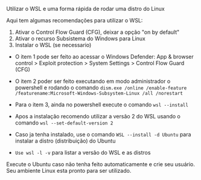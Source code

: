 Utilizar o WSL e uma forma rápida de rodar uma distro do Linux

Aqui tem algumas recomendações para utilizar o WSL:

1. Ativar o Control Flow Guard (CFG), deixar a opção "on by default"
2. Ativar o recurso Subsistema do Windows para Linux
3. Instalar o WSL (se necessario) 

- O item 1 pode ser feito ao acessar o Windows Defender: App & browser control > Exploit protection > System Settings > Control Flow Guard (CFG)

- O item 2 poder ser feito executando em modo administrador o powershell e rodando o comando `dism.exe /online /enable-feature /featurename:Microsoft-Windows-Subsystem-Linux /all /norestart`

- Para o item 3, ainda no powershell execute o comando `wsl --install`

- Apos a instalação recomendo utilizar a versão 2 do WSL usando o comando `wsl --set-default-version 2`

- Caso ja tenha instalado, use o comando `WSL --install -d Ubuntu` para instalar a distro (distribuição) do Ubuntu

- `Use wsl -l -v` para listar a versão do WSL e as distros

Execute o Ubuntu caso não tenha feito automaticamente e crie seu usuário.
Seu ambiente Linux esta pronto para ser utilizado.
